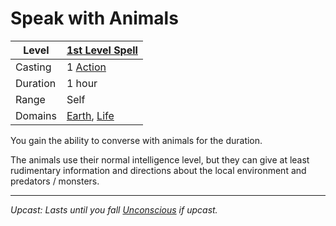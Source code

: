 # Speak with Animals

| Level    | [1st Level Spell](1st%20Level%20Spells.md)                                           |
| -------- | ------------------------------------------------------------------------------------ |
| Casting  | 1 [Action](../../../../Game%20Procedures/Action.md)                                  |
| Duration | 1 hour                                                                               |
| Range    | Self                                                                                 |
| Domains  | [Earth](../../Spell%20Domains/Earth.md), [Life](../../Spell%20Domains/Life.md) |

You gain the ability to converse with animals for the duration.

The animals use their normal intelligence level, but they can give at least rudimentary information and directions about the local environment and predators / monsters.

---
*Upcast: Lasts until you fall [Unconscious](../../../../Conditions/Unconscious.md) if upcast.*
